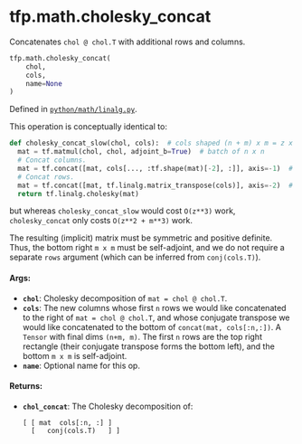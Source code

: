<div itemscope itemtype="http://developers.google.com/ReferenceObject">
<meta itemprop="name" content="tfp.math.cholesky_concat" />
<meta itemprop="path" content="Stable" />
</div>

# tfp.math.cholesky_concat

Concatenates `chol @ chol.T` with additional rows and columns.

``` python
tfp.math.cholesky_concat(
    chol,
    cols,
    name=None
)
```



Defined in [`python/math/linalg.py`](https://github.com/tensorflow/probability/tree/master/tensorflow_probability/python/math/linalg.py).

<!-- Placeholder for "Used in" -->

This operation is conceptually identical to:
```python
def cholesky_concat_slow(chol, cols):  # cols shaped (n + m) x m = z x m
  mat = tf.matmul(chol, chol, adjoint_b=True)  # batch of n x n
  # Concat columns.
  mat = tf.concat([mat, cols[..., :tf.shape(mat)[-2], :]], axis=-1)  # n x z
  # Concat rows.
  mat = tf.concat([mat, tf.linalg.matrix_transpose(cols)], axis=-2)  # z x z
  return tf.linalg.cholesky(mat)
```
but whereas `cholesky_concat_slow` would cost `O(z**3)` work,
`cholesky_concat` only costs `O(z**2 + m**3)` work.

The resulting (implicit) matrix must be symmetric and positive definite.
Thus, the bottom right `m x m` must be self-adjoint, and we do not require a
separate `rows` argument (which can be inferred from `conj(cols.T)`).

#### Args:

* <b>`chol`</b>: Cholesky decomposition of `mat = chol @ chol.T`.
* <b>`cols`</b>: The new columns whose first `n` rows we would like concatenated to the
  right of `mat = chol @ chol.T`, and whose conjugate transpose we would
  like concatenated to the bottom of `concat(mat, cols[:n,:])`. A `Tensor`
  with final dims `(n+m, m)`. The first `n` rows are the top right rectangle
  (their conjugate transpose forms the bottom left), and the bottom `m x m`
  is self-adjoint.
* <b>`name`</b>: Optional name for this op.


#### Returns:

* <b>`chol_concat`</b>: The Cholesky decomposition of:
  ```
  [ [ mat  cols[:n, :] ]
    [   conj(cols.T)   ] ]
  ```